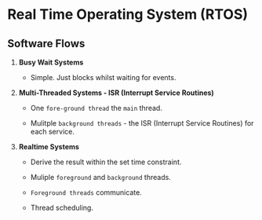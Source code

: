 # Real Time Operating System (RTOS)

## Software Flows

1. __Busy Wait Systems__

    * Simple. Just blocks whilst waiting for events.

2. __Multi-Threaded Systems - ISR (Interrupt Service Routines)__

    * One `fore-ground thread` the `main` thread.

    * Mulitple `background threads` - the ISR (Interrupt Service Routines) for each service.

3. __Realtime Systems__

    * Derive the result within the set time constraint.

    * Muliple `foreground` and `background` threads.

    * `Foreground threads` communicate.

    * Thread scheduling.


